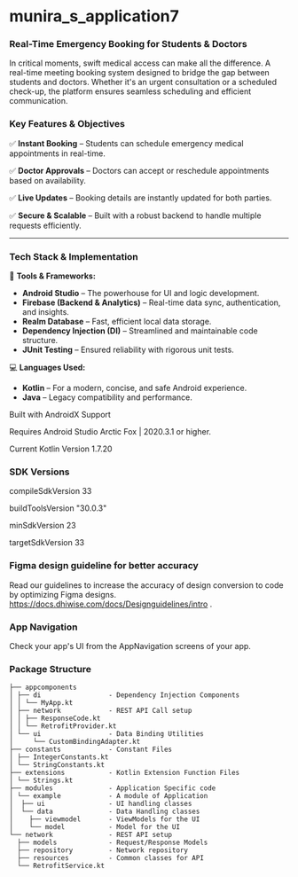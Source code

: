 
# munira_s_application7

### **Real-Time Emergency Booking for Students & Doctors**

In critical moments, swift medical access can make all the difference. A real-time meeting booking system designed to bridge the gap between students and doctors. Whether it's an urgent consultation or a scheduled check-up, the platform ensures seamless scheduling and efficient communication.

### **Key Features & Objectives**

✅ **Instant Booking** – Students can schedule emergency medical appointments in real-time.

✅ **Doctor Approvals** – Doctors can accept or reschedule appointments based on availability.

✅ **Live Updates** – Booking details are instantly updated for both parties.

✅ **Secure & Scalable** – Built with a robust backend to handle multiple requests efficiently.

---

### **Tech Stack & Implementation**

🚀 **Tools & Frameworks:**

- **Android Studio** – The powerhouse for UI and logic development.
- **Firebase (Backend & Analytics)** – Real-time data sync, authentication, and insights.
- **Realm Database** – Fast, efficient local data storage.
- **Dependency Injection (DI)** – Streamlined and maintainable code structure.
- **JUnit Testing** – Ensured reliability with rigorous unit tests.

💻 **Languages Used:**

- **Kotlin** – For a modern, concise, and safe Android experience.
- **Java** – Legacy compatibility and performance.

Built with AndroidX Support

Requires Android Studio Arctic Fox | 2020.3.1 or higher.

Current Kotlin Version 1.7.20


### SDK Versions

compileSdkVersion 33

buildToolsVersion "30.0.3"

minSdkVersion 23

targetSdkVersion 33



### Figma design guideline for better accuracy

Read our guidelines to increase the accuracy of design conversion to code by optimizing Figma designs. 
https://docs.dhiwise.com/docs/Designguidelines/intro .

### App Navigation

Check your app\'s UI from the AppNavigation screens of your app.

### Package Structure


```
├── appcomponents       
│ ├── di                 - Dependency Injection Components 
│ │ └── MyApp.kt
│ ├── network            - REST API Call setup
│ │ ├── ResponseCode.kt
│ │ └── RetrofitProvider.kt
│ └── ui                 - Data Binding Utilities
│     └── CustomBindingAdapter.kt
├── constants            - Constant Files
│ ├── IntegerConstants.kt
│ └── StringConstants.kt
├── extensions           - Kotlin Extension Function Files
│ └── Strings.kt
├── modules              - Application Specific code
│ └── example            - A module of Application 
│  ├── ui                - UI handling classes
│  └── data              - Data Handling classes
│    ├── viewmodel       - ViewModels for the UI
│    └── model           - Model for the UI
└── network              - REST API setup
  ├── models             - Request/Response Models
  ├── repository         - Network repository
  ├── resources          - Common classes for API
  └── RetrofitService.kt
```
